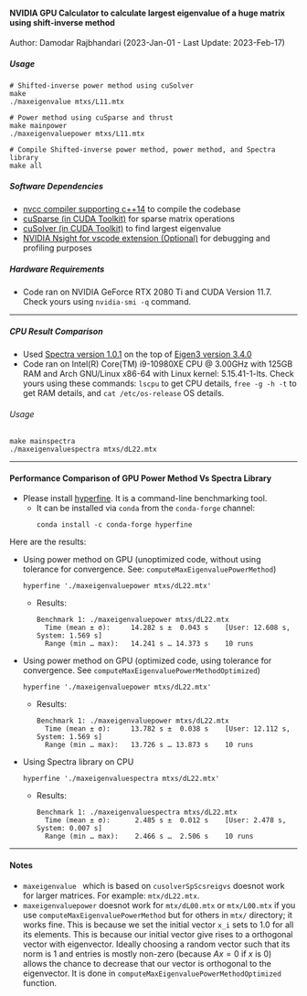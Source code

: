 #### NVIDIA GPU Calculator to calculate largest eigenvalue of a huge matrix using shift-inverse method
Author: Damodar Rajbhandari (2023-Jan-01 - Last Update: 2023-Feb-17)

##### Usage
````
# Shifted-inverse power method using cuSolver
make
./maxeigenvalue mtxs/L11.mtx

# Power method using cuSparse and thrust
make mainpower
./maxeigenvaluepower mtxs/L11.mtx

# Compile Shifted-inverse power method, power method, and Spectra library
make all
````

##### Software Dependencies
- [nvcc compiler supporting c++14](https://docs.nvidia.com/cuda/cuda-compiler-driver-nvcc/index.html) to compile the codebase
- [cuSparse (in CUDA Toolkit)](https://docs.nvidia.com/cuda/cusparse/index.html) for sparse matrix operations
- [cuSolver (in CUDA Toolkit)](https://docs.nvidia.com/cuda/cusolver/index.html) to find largest eigenvalue
- [NVIDIA Nsight for vscode extension (Optional)](https://developer.nvidia.com/nsight-visual-studio-code-edition) for debugging and profiling purposes

##### Hardware Requirements
- Code ran on NVIDIA GeForce RTX 2080 Ti and CUDA Version 11.7. Check yours using `nvidia-smi -q` command.

----

##### CPU Result Comparison
- Used [Spectra version 1.0.1](https://spectralib.org) on the top of [Eigen3 version 3.4.0](https://eigen.tuxfamily.org/index.php?title=Main_Page)
- Code ran on Intel(R) Core(TM) i9-10980XE CPU @ 3.00GHz with 125GB RAM and Arch GNU/Linux x86-64 with Linux kernel: 5.15.41-1-lts. Check yours using these commands: `lscpu` to get CPU details, `free -g -h -t` to get RAM details, and `cat /etc/os-release` OS details.

###### Usage
````
make mainspectra
./maxeigenvaluespectra mtxs/dL22.mtx
````

-----

#### Performance Comparison of GPU Power Method Vs Spectra Library
- Please install [hyperfine](https://github.com/sharkdp/hyperfine). It is a command-line benchmarking tool.
  - It can be installed via `conda` from the `conda-forge` channel:
    ````
    conda install -c conda-forge hyperfine
    ````

Here are the results:
- Using power method on GPU (unoptimized code, without using tolerance for convergence. See:  `computeMaxEigenvaluePowerMethod`)
  ````
  hyperfine './maxeigenvaluepower mtxs/dL22.mtx'
  ````
  - Results:
    ````
    Benchmark 1: ./maxeigenvaluepower mtxs/dL22.mtx
      Time (mean ± σ):     14.282 s ±  0.043 s    [User: 12.608 s, System: 1.569 s]
      Range (min … max):   14.241 s … 14.373 s    10 runs
    ````
- Using power method on GPU (optimized code, using tolerance for convergence. See `computeMaxEigenvaluePowerMethodOptimized`)
  ````
  hyperfine './maxeigenvaluepower mtxs/dL22.mtx'
  ````
  - Results:
    ````
    Benchmark 1: ./maxeigenvaluepower mtxs/dL22.mtx
      Time (mean ± σ):     13.782 s ±  0.038 s    [User: 12.112 s, System: 1.569 s]
      Range (min … max):   13.726 s … 13.873 s    10 runs
    ````
- Using Spectra library on CPU
  ````
  hyperfine './maxeigenvaluespectra mtxs/dL22.mtx'
  ````
  - Results:
    ````
    Benchmark 1: ./maxeigenvaluespectra mtxs/dL22.mtx
      Time (mean ± σ):      2.485 s ±  0.012 s    [User: 2.478 s, System: 0.007 s]
      Range (min … max):    2.466 s …  2.506 s    10 runs
    ````

----

#### Notes
- `maxeigenvalue ` which is based on `cusolverSpScsreigvs` doesnot work for larger matrices. For example: `mtx/dL22.mtx`.
- `maxeigenvaluepower` doesnot work for `mtx/dL00.mtx` or `mtx/L00.mtx` if you use `computeMaxEigenvaluePowerMethod` but for others in `mtx/` directory; it works fine. This is because we set the initial vector `x_i` sets to 1.0 for all its elements. This is because our initial vector give rises to a orthogonal vector with eigenvector. Ideally choosing a random vector such that its norm is 1 and entries is mostly non-zero (because $Ax = 0$ if $x$ is $0$) allows the chance to decrease that our vector is orthogonal to the eigenvector. It is done in `computeMaxEigenvaluePowerMethodOptimized` function.
